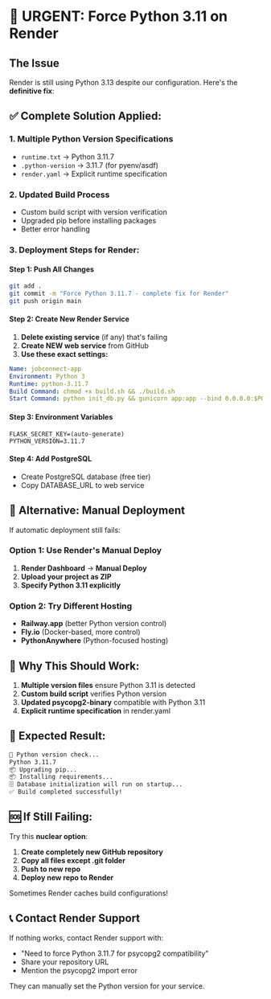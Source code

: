 # 🚨 URGENT: Force Python 3.11 on Render

## The Issue
Render is still using Python 3.13 despite our configuration. Here's the **definitive fix**:

## ✅ **Complete Solution Applied:**

### 1. **Multiple Python Version Specifications**
- `runtime.txt` → Python 3.11.7
- `.python-version` → 3.11.7 (for pyenv/asdf)
- `render.yaml` → Explicit runtime specification

### 2. **Updated Build Process**
- Custom build script with version verification
- Upgraded pip before installing packages
- Better error handling

### 3. **Deployment Steps for Render:**

#### Step 1: Push All Changes
```bash
git add .
git commit -m "Force Python 3.11.7 - complete fix for Render"
git push origin main
```

#### Step 2: Create New Render Service
1. **Delete existing service** (if any) that's failing
2. **Create NEW web service** from GitHub
3. **Use these exact settings:**

```yaml
Name: jobconnect-app
Environment: Python 3
Runtime: python-3.11.7
Build Command: chmod +x build.sh && ./build.sh
Start Command: python init_db.py && gunicorn app:app --bind 0.0.0.0:$PORT
```

#### Step 3: Environment Variables
```env
FLASK_SECRET_KEY=(auto-generate)
PYTHON_VERSION=3.11.7
```

#### Step 4: Add PostgreSQL
- Create PostgreSQL database (free tier)
- Copy DATABASE_URL to web service

## 🔧 **Alternative: Manual Deployment**

If automatic deployment still fails:

### Option 1: Use Render's Manual Deploy
1. **Render Dashboard** → **Manual Deploy**
2. **Upload your project as ZIP**
3. **Specify Python 3.11 explicitly**

### Option 2: Try Different Hosting
- **Railway.app** (better Python version control)
- **Fly.io** (Docker-based, more control)
- **PythonAnywhere** (Python-focused hosting)

## 🎯 **Why This Should Work:**

1. **Multiple version files** ensure Python 3.11 is detected
2. **Custom build script** verifies Python version
3. **Updated psycopg2-binary** compatible with Python 3.11
4. **Explicit runtime specification** in render.yaml

## 🚀 **Expected Result:**

```bash
🐍 Python version check...
Python 3.11.7
📦 Upgrading pip...
📦 Installing requirements...
🗄️ Database initialization will run on startup...
✅ Build completed successfully!
```

## 🆘 **If Still Failing:**

Try this **nuclear option**:

1. **Create completely new GitHub repository**
2. **Copy all files except .git folder**
3. **Push to new repo**
4. **Deploy new repo to Render**

Sometimes Render caches build configurations!

## 📞 **Contact Render Support**

If nothing works, contact Render support with:
- "Need to force Python 3.11.7 for psycopg2 compatibility"
- Share your repository URL
- Mention the psycopg2 import error

They can manually set the Python version for your service.